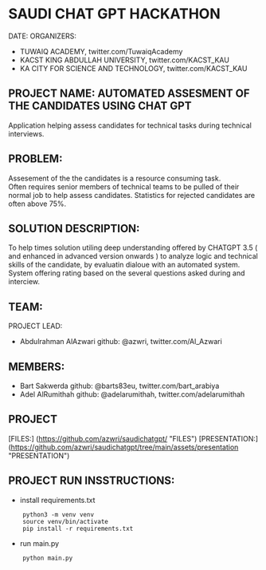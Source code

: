 # SAUDI CHAT GPT HACKATHON
DATE: 
ORGANIZERS: 
- TUWAIQ ACADEMY, twitter.com/TuwaiqAcademy
- KACST KING ABDULLAH UNIVERSITY, twitter.com/KACST_KAU
- KA CITY FOR SCIENCE AND TECHNOLOGY, twitter.com/KACST_KAU

## PROJECT NAME:  AUTOMATED ASSESMENT  OF THE CANDIDATES USING CHAT GPT
Application helping assess candidates for technical tasks during technical interviews. 

## PROBLEM: 
Assesement of the the candidates is a resource consuming task.  
Often requires senior members of technical teams to be pulled of their normal job to help assess candidates. Statistics for rejected candidates are often above 75%. 

## SOLUTION DESCRIPTION:
To help times solution utiling deep understanding offered by CHATGPT 3.5 ( and enhanced in advanced version onwards ) to analyze logic and technical skills of the candidate, by evaluatin dialoue with an automated system.
System offering rating based on the several questions asked during and interciew. 


## TEAM: 
PROJECT LEAD: 
- Abdulrahman AlAzwari  github: @azwri, twitter.com/Al_Azwari

## MEMBERS: 
- Bart Sakwerda  github: @barts83eu,   twitter.com/bart_arabiya
- Adel AlRumithah  github: @adelarumithah, twitter.com/adelarumithah

## PROJECT 
[FILES:]  (https://github.com/azwri/saudichatgpt/ "FILES") 
[PRESENTATION:] (https://github.com/azwri/saudichatgpt/tree/main/assets/presentation "PRESENTATION")

## PROJECT RUN INSSTRUCTIONS: 

- install requirements.txt
```
    python3 -m venv venv
    source venv/bin/activate
    pip install -r requirements.txt
```

- run main.py
```
    python main.py
```
